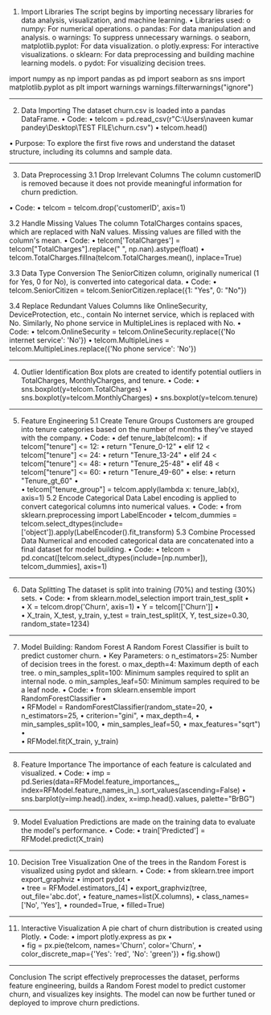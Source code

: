 1. Import Libraries
The script begins by importing necessary libraries for data analysis, visualization, and machine learning.
•	Libraries used: 
o	numpy: For numerical operations.
o	pandas: For data manipulation and analysis.
o	warnings: To suppress unnecessary warnings.
o	seaborn, matplotlib.pyplot: For data visualization.
o	plotly.express: For interactive visualizations.
o	sklearn: For data preprocessing and building machine learning models.
o	pydot: For visualizing decision trees.


import numpy as np
import pandas as pd
import seaborn as sns
import matplotlib.pyplot as plt
import warnings
warnings.filterwarnings("ignore")
________________________________________
2. Data Importing
The dataset churn.csv is loaded into a pandas DataFrame.
•	Code: 
•	telcom = pd.read_csv(r"C:\Users\naveen kumar pandey\Desktop\TEST FILE\churn.csv")
•	telcom.head()

•	Purpose: To explore the first five rows and understand the dataset structure, including its columns and sample data.
________________________________________
3. Data Preprocessing
3.1 Drop Irrelevant Columns
The column customerID is removed because it does not provide meaningful information for churn prediction.

•	Code: 
•	telcom = telcom.drop('customerID', axis=1)

3.2 Handle Missing Values
The column TotalCharges contains spaces, which are replaced with NaN values. Missing values are filled with the column's mean.
•	Code: 
•	telcom['TotalCharges'] = telcom["TotalCharges"].replace(" ", np.nan).astype(float)
•	telcom.TotalCharges.fillna(telcom.TotalCharges.mean(), inplace=True)

3.3 Data Type Conversion
The SeniorCitizen column, originally numerical (1 for Yes, 0 for No), is converted into categorical data.
•	Code: 
•	telcom.SeniorCitizen = telcom.SeniorCitizen.replace({1: "Yes", 0: "No"})

3.4 Replace Redundant Values
Columns like OnlineSecurity, DeviceProtection, etc., contain No internet service, which is replaced with No. Similarly, No phone service in MultipleLines is replaced with No.
•	Code: 
•	telcom.OnlineSecurity = telcom.OnlineSecurity.replace({'No internet service': 'No'})
•	telcom.MultipleLines = telcom.MultipleLines.replace({'No phone service': 'No'})
________________________________________
4. Outlier Identification
Box plots are created to identify potential outliers in TotalCharges, MonthlyCharges, and tenure.
•	Code: 
•	sns.boxplot(y=telcom.TotalCharges)
•	sns.boxplot(y=telcom.MonthlyCharges)
•	sns.boxplot(y=telcom.tenure)
________________________________________
5. Feature Engineering
5.1 Create Tenure Groups
Customers are grouped into tenure categories based on the number of months they've stayed with the company.
•	Code: 
•	def tenure_lab(telcom):
•	    if telcom["tenure"] <= 12:
•	        return "Tenure_0-12"
•	    elif 12 < telcom["tenure"] <= 24:
•	        return "Tenure_13-24"
•	    elif 24 < telcom["tenure"] <= 48:
•	        return "Tenure_25-48"
•	    elif 48 < telcom["tenure"] <= 60:
•	        return "Tenure_49-60"
•	    else:
•	        return "Tenure_gt_60"
•	
•	telcom["tenure_group"] = telcom.apply(lambda x: tenure_lab(x), axis=1)
5.2 Encode Categorical Data
Label encoding is applied to convert categorical columns into numerical values.
•	Code: 
•	from sklearn.preprocessing import LabelEncoder
•	telcom_dummies = telcom.select_dtypes(include=['object']).apply(LabelEncoder().fit_transform)
5.3 Combine Processed Data
Numerical and encoded categorical data are concatenated into a final dataset for model building.
•	Code: 
•	telcom = pd.concat([telcom.select_dtypes(include=[np.number]), telcom_dummies], axis=1)
________________________________________
6. Data Splitting
The dataset is split into training (70%) and testing (30%) sets.
•	Code: 
•	from sklearn.model_selection import train_test_split
•	
•	X = telcom.drop('Churn', axis=1)
•	Y = telcom[['Churn']]
•	
•	X_train, X_test, y_train, y_test = train_test_split(X, Y, test_size=0.30, random_state=1234)
________________________________________
7. Model Building: Random Forest
A Random Forest Classifier is built to predict customer churn.
•	Key Parameters:
o	n_estimators=25: Number of decision trees in the forest.
o	max_depth=4: Maximum depth of each tree.
o	min_samples_split=100: Minimum samples required to split an internal node.
o	min_samples_leaf=50: Minimum samples required to be a leaf node.
•	Code:
•	from sklearn.ensemble import RandomForestClassifier
•	
•	RFModel = RandomForestClassifier(random_state=20,
•	                                 n_estimators=25,
•	                                 criterion="gini",
•	                                 max_depth=4,
•	                                 min_samples_split=100,
•	                                 min_samples_leaf=50,
•	                                 max_features="sqrt")
•	
•	RFModel.fit(X_train, y_train)
________________________________________
8. Feature Importance
The importance of each feature is calculated and visualized.
•	Code: 
•	imp = pd.Series(data=RFModel.feature_importances_, index=RFModel.feature_names_in_).sort_values(ascending=False)
•	sns.barplot(y=imp.head().index, x=imp.head().values, palette="BrBG")
________________________________________
9. Model Evaluation
Predictions are made on the training data to evaluate the model's performance.
•	Code: 
•	train['Predicted'] = RFModel.predict(X_train)
________________________________________
10. Decision Tree Visualization
One of the trees in the Random Forest is visualized using pydot and sklearn.
•	Code: 
•	from sklearn.tree import export_graphviz
•	import pydot
•	
•	tree = RFModel.estimators_[4]
•	export_graphviz(tree, out_file='abc.dot',
•	                feature_names=list(X.columns),
•	                class_names=['No', 'Yes'],
•	                rounded=True,
•	                filled=True)
________________________________________
11. Interactive Visualization
A pie chart of churn distribution is created using Plotly.
•	Code: 
•	import plotly.express as px
•	
•	fig = px.pie(telcom, names='Churn', color='Churn',
•	             color_discrete_map={'Yes': 'red', 'No': 'green'})
•	fig.show()
________________________________________
Conclusion
The script effectively preprocesses the dataset, performs feature engineering, builds a Random Forest model to predict customer churn, and visualizes key insights. The model can now be further tuned or deployed to improve churn predictions.

